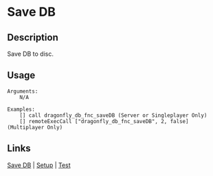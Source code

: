 # Save DB

## Description

Save DB to disc.

## Usage

```sqf
Arguments:
	N/A

Examples:
	[] call dragonfly_db_fnc_saveDB (Server or Singleplayer Only)
	[] remoteExecCall ["dragonfly_db_fnc_saveDB", 2, false] (Multiplayer Only)
```

## Links

[Save DB](misc/saveDb.md) |
[Setup](misc/setup.md) |
[Test](misc/test.md)
